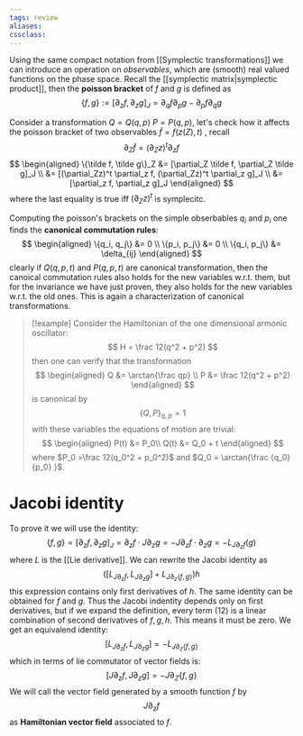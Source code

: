 ```yaml
---
tags: review
aliases:
cssclass:
---
```

 
Using the same compact notation from [[Symplectic transformations]] we can introduce an operation on *observables*, which are (smooth) real valued functions on the phase space. Recall the [[symplectic matrix|symplectic product]], then the **poisson bracket** of $f$ and $g$ is defined as
$$
\{f,g\} := [\partial_z f, \partial_z g]_J = \partial_q f \partial_p g - \partial_p f \partial_q g
$$

Consider a transformation $Q = Q(q,p)$ $P = P(q,p)$, let's check how it affects the poisson bracket of two observables $\tilde f = f(z(Z), t)$
, recall
$$
\partial_Z \tilde f = (\partial_Zz)^t \partial_z f
$$
$$
\begin{aligned}
\{\tilde f, \tilde g\}_Z &= [\partial_Z \tilde f, \partial_Z \tilde g]_J \\
 &= [(\partial_Zz)^t \partial_z f, (\partial_Zz)^t \partial_z g]_J \\
 &= [\partial_z f, \partial_z g]_J
\end{aligned} 
$$
where the last equality is true iff $(\partial_Zz)^t$ is symplecitc.

Computing the poisson's brackets on the simple obserbables $q_i$ and $p_i$ one finds the **canonical commutation rules**:
$$
\begin{aligned}
\{q_i, q_j\} &= 0 \\
\{p_i, p_j\} &= 0 \\
\{q_i, p_j\} &= \delta_{ij}
\end{aligned}
$$
clearly if $Q(q,p,t)$ and $P(q,p,t)$ are canonical transformation, then the canoical commutation rules also holds for the new variables w.r.t. them, but for the invariance we have just proven, they also holds for the new variables w.r.t. the old ones. This is again a characterization of canonical transformations.

> [!example]
> Consider the Hamiltonian of the one dimensional armonic oscillator:
> $$
> H = \frac 12(q^2 + p^2)
> $$
> then one can verify that the transformation
> $$
> \begin{aligned}
> Q &= \arctan{\frac qp} \\ 
> P &= \frac 12(q^2 + p^2)
> \end{aligned}
> $$
> is canonical by
> $$
> \{Q, P\}_{q,p} = 1
> $$
> with these variables the equations of motion are trivial:
> $$
> \begin{aligned}
> P(t) &= P_0\\
> Q(t) &= Q_0 + t 
> \end{aligned}
> $$
> where $P_0  =\frac 12(q_0^2 + p_0^2)$ and $Q_0 = \arctan{\frac {q_0}{p_0}  }$.

# Jacobi identity

To prove it we will use the identity:
$$
\{f,g\} = [\partial_z f, \partial_z g]_J = \partial_z f \cdot J\partial_z g = -J\partial_z f \cdot \partial_z g = -L_{J\partial_z f} (g)
$$
where $L$ is the [[Lie derivative]]. We can rewrite the Jacobi identity as
$$
([L_{J\partial_zf}, L_{J\partial_zg}] + L_{J\partial_z \{f,g\}})h
$$
this expression contains only first derivatives of $h$. The same identity can be obtained for $f$ and $g$. Thus the Jacobi indentity depends only on first derivatives, but if we expand the definition, every term (12) is a linear combination of second derivatives of $f,g,h$. This means it must be zero. We get an equivalend identity:
$$
[L_{J\partial_zf}, L_{J\partial_zg}] = -L_{J\partial_z \{f,g\}}
$$
which in terms of lie commutator of vector fields is:
$$
[J \partial_z f, J\partial_z g] = - J \partial_Z \{f,g\}
$$
We will call the vector field generated by a smooth function $f$ by
$$
J \partial_z f
$$
as **Hamiltonian vector field** associated to $f$.